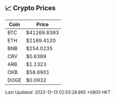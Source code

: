 ## 📈 Crypto Prices

| Coin | Price |
| ---- | ----- |
| BTC | $41269.8393 |
| ETH | $2189.4120 |
| BNB | $254.0235 |
| CRV | $0.6389 |
| ARB | $1.1323 |
| OKB | $58.6901 |
| DOGE | $0.0932 |

_Last Updated: 2023-12-13 02:53:28.865 +0800 HKT_